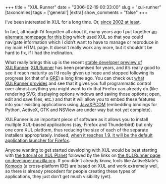 +++
title = "XUL Runner"
date = "2006-02-19 00:33:00"
slug = "xul-runner"
[taxonomies]
tags = ['general']
[extra]
show_comments = "false"
+++

I’ve been interested in XUL for a long time. Or, [since 2002 at least](http://www.google.co.uk/search?q=site:philwilson.org+xul).

In fact, although I’d forgotten all about it, many years ago I put together [an alternate homepage for this blog](http://philwilson.org/index.xul) which used XUL so that you could navigate information which I didn’t want to have to manage or reproduce in my main HTML page. It doesn’t really work any more, but it shouldn’t be hard to fix, if I had the inclination.

What really brings this up is the recent [stable developer preview of XULRunner](http://developer.mozilla.org/en/docs/XULRunner_1.8.0.1_Release_Notes). [XULRunner](http://developer.mozilla.org/en/docs/XULRunner) has been promised for years, and it’s really good to see it reach maturity as I’d really given up hope and stopped following its progress (or that of a <abbr title="Gecko Runtime Environment">GRE</abbr>) a long time ago. You can check out [what XULRunner provides](http://developer.mozilla.org/en/docs/XULRunner:What_XULRunner_Provides) and see that it gives you full programmatic control over almost anything you might want to do that Firefox can already do (like rendering SVG; displaying options windows and saving those options; open, edit and save files, etc.) and that it will allow you to embed these features into your existing applications using [JavaXPCOM](http://developer.mozilla.org/en/docs/JavaXPCOM) (embedding bindings for Python, ActiveX, GTK and NSView are under way but not yet complete).

XULRunner is an important piece of software as it allows you to install multiple XUL-based applications (say, Firefox and Thunderbird) but only one core XUL platform, thus reducing the size of each of the separate installers appropriately. Indeed, [when it reaches 1.9, it will be the default application launcher for Firefox](http://benjamin.smedbergs.us/blog/2006-02-03/xulrunner-1801-is-out/).

Anyone wanting to get started developing with XUL would be best starting with [the tutorial on XUL Planet](http://www.xulplanet.com/tutorials/xultu/) followed by the links on [the XULRunner page on developer.mozilla.org](http://developer.mozilla.org/en/docs/XULRunner). If you didn’t already know, tools like ActiveState’s [Komodo](http://www.activestate.com/Products/Komodo/?mp=1) (a cross-platform IDE) are based on XUL and work extremely well, so there is already precedent for people creating these types of applications, they just don’t get much visibility (yet).
